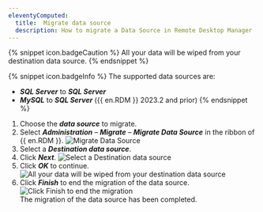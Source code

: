 ```yaml
---
eleventyComputed:
  title:  Migrate data source
  description: How to migrate a Data Source in Remote Desktop Manager
---
```


   {% snippet icon.badgeCaution %}
   All your data will be wiped from your destination data source.
   {% endsnippet %}   

   {% snippet icon.badgeInfo %}
The supported data sources are:
* ***SQL Server*** to ***SQL Server*** 
* ***MySQL*** to ***SQL Server*** ({{ en.RDM }} 2023.2 and prior)
   {% endsnippet %} 

1. Choose the ***data source*** to migrate.
1. Select ***Administration*** – ***Migrate*** – ***Migrate Data Source*** in the ribbon of {{ en.RDM }}.
![Migrate Data Source](https://webdevolutions.blob.core.windows.net/docs/en/rdm/windows/RDMWin6181_2023_3.png) 
1. Select a ***Destination data source***.
1. Click ***Next***.
![Select a Destination data source](https://webdevolutions.blob.core.windows.net/docs/en/rdm/windows/RDMWin6182_2023_3.png) 
1. Click ***OK*** to continue.
![All your data will be wiped from your destination data source](https://webdevolutions.blob.core.windows.net/docs/en/rdm/windows/RDMWin6185_2023_3.png)   
1. Click ***Finish*** to end the migration of the data source.
![Click Finish to end the migration](https://webdevolutions.blob.core.windows.net/docs/en/rdm/windows/RDMWin6186_2023_3.png)   
The migration of the data source has been completed.